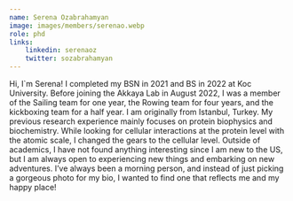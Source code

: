 ```yaml
---
name: Serena Ozabrahamyan
image: images/members/serenao.webp
role: phd
links:
    linkedin: serenaoz
    twitter: sozabrahamyan
---
```


Hi, I`m Serena! I completed my BSN in 2021 and BS in 2022 at Koc University. Before joining the Akkaya Lab in August 2022, I was a member of the Sailing team for one year, the Rowing team for four years, and the kickboxing team for a half year. I am originally from Istanbul, Turkey. My previous research experience mainly focuses on protein biophysics and biochemistry. While looking for cellular interactions at the protein level with the atomic scale, I changed the gears to the cellular level. Outside of academics, I have not found anything interesting since I am new to the US, but I am always open to experiencing new things and embarking on new adventures. I’ve always been a morning person, and instead of just picking a gorgeous photo for my bio, I wanted to find one that reflects me and my happy place!